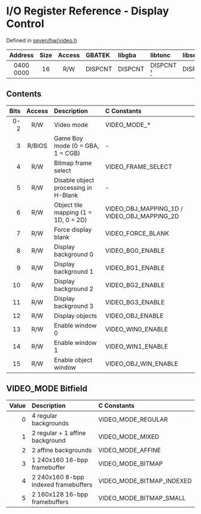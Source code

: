 # I/O Register Reference - Display Control

Defined in [seven/hw/video.h](../../include/seven/hw/video.h)

Address     | Size | Access | GBATEK  | libgba  | libtonc     | libseven
:----------:|:----:|:------:|:--------|:--------|:------------|:--------
 0400 0000  | 16   | R/W    | DISPCNT | DISPCNT | DISPCNT [¹] | DISPCNT

## Contents

Bits | Access | Description                          | C Constants
----:|:------:|:-------------------------------------|:-----------
 0-2 | R/W    | Video mode                           | VIDEO_MODE_\*
 3   | R/BIOS | Game Boy mode (0 = GBA, 1 = CGB)     | -
 4   | R/W    | Bitmap frame select                  | VIDEO_FRAME_SELECT
 5   | R/W    | Disable object processing in H-Blank | -
 6   | R/W    | Object tile mapping (1 = 1D, 0 = 2D) | VIDEO_OBJ_MAPPING_1D / VIDEO_OBJ_MAPPING_2D
 7   | R/W    | Force display blank                  | VIDEO_FORCE_BLANK
 8   | R/W    | Display background 0                 | VIDEO_BG0_ENABLE
 9   | R/W    | Display background 1                 | VIDEO_BG1_ENABLE
10   | R/W    | Display background 2                 | VIDEO_BG2_ENABLE
11   | R/W    | Display background 3                 | VIDEO_BG3_ENABLE
12   | R/W    | Display objects                      | VIDEO_OBJ_ENABLE
13   | R/W    | Enable window 0                      | VIDEO_WIN0_ENABLE
14   | R/W    | Enable window 1                      | VIDEO_WIN1_ENABLE
15   | R/W    | Enable object window                 | VIDEO_OBJ_WIN_ENABLE

## VIDEO_MODE Bitfield

Value | Description                          | C Constants
-----:|:-------------------------------------|:-----------
0     | 4 regular backgrounds                | VIDEO_MODE_REGULAR
1     | 2 regular + 1 affine background      | VIDEO_MODE_MIXED
2     | 2 affine backgrounds                 | VIDEO_MODE_AFFINE
3     | 1 240x160 16-bpp framebuffer         | VIDEO_MODE_BITMAP
4     | 2 240x160 8-bpp indexed framebuffers | VIDEO_MODE_BITMAP_INDEXED
5     | 2 160x128 16-bpp framebuffers        | VIDEO_MODE_BITMAP_SMALL

[¹]: ../registers.md#errata
